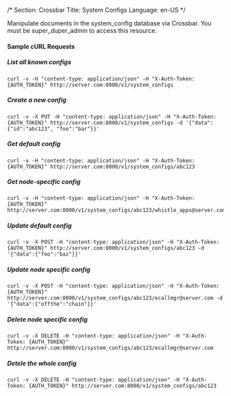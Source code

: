 /*
Section: Crossbar
Title: System Configs
Language: en-US
*/

Manipulate documents in the system\_config database via Crossbar. You must be super\_duper\_admin to access this resource.

#### Sample cURL Requests

##### List all known configs

    curl -v -H "content-type: application/json" -H "X-Auth-Token: {AUTH_TOKEN}" http://server.com:8000/v1/system_configs

##### Create a new config

    curl -v -X PUT -H "content-type: application/json" -H "X-Auth-Token: {AUTH_TOKEN}" http://server.com:8000/v1/system_configs -d '{"data":{"id":"abc123", "foo":"bar"}}'

##### Get default config

    curl -v -H "content-type: application/json" -H "X-Auth-Token: {AUTH_TOKEN}" http://server.com:8000/v1/system_configs/abc123

##### Get node-specific config

    curl -v -H "content-type: application/json" -H "X-Auth-Token: {AUTH_TOKEN}" http://server.com:8000/v1/system_configs/abc123/whistle_apps@server.com

##### Update default config

    curl -v -X POST -H "content-type: application/json" -H "X-Auth-Token: {AUTH_TOKEN}" http://server.com:8000/v1/system_configs/abc123 -d '{"data":{"foo":"baz"}}'

##### Update node specific config

    curl -v -X POST -H "content-type: application/json" -H "X-Auth-Token: {AUTH_TOKEN}" http://server.com:8000/v1/system_configs/abc123/ecallmgr@server.com -d '{"data":{"offthe":"chain"}}'

##### Delete node specific config

    curl -v -X DELETE -H "content-type: application/json" -H "X-Auth-Token: {AUTH_TOKEN}" http://server.com:8000/v1/system_configs/abc123/ecallmgr@server.com

##### Detele the whole config

    curl -v -X DELETE -H "content-type: application/json" -H "X-Auth-Token: {AUTH_TOKEN}" http://server.com:8000/v1/system_configs/abc123
